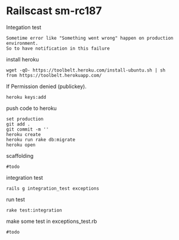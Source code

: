 Railscast sm-rc187
=====================
Integation test
```
Sometime error like "Something went wrong" happen on production environment.
So to have notification in this failure
```
install heroku
```
wget -qO- https://toolbelt.heroku.com/install-ubuntu.sh | sh
from https://toolbelt.herokuapp.com/
```
If Permission denied (publickey).
```
heroku keys:add
```
push code to heroku
```
set production
git add .
git commit -m ''
heroku create
heroku run rake db:migrate
heroku open
```
scaffolding
```
#todo
```
integration test
```
rails g integration_test exceptions
```
run test
```
rake test:integration
```
make some test in exceptions_test.rb
```
#todo
```

